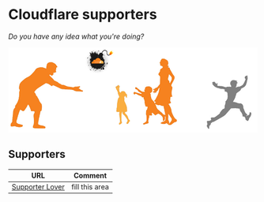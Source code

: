 # Cloudflare supporters


_Do you have any idea what you're doing?_

![](../image/runbeforeitstoolate.jpg)


## Supporters

[//]: # (do not edit this line; cflovers)

| URL | Comment |
| --- | --- |
| [Supporter Lover](who.was) | fill this area |

